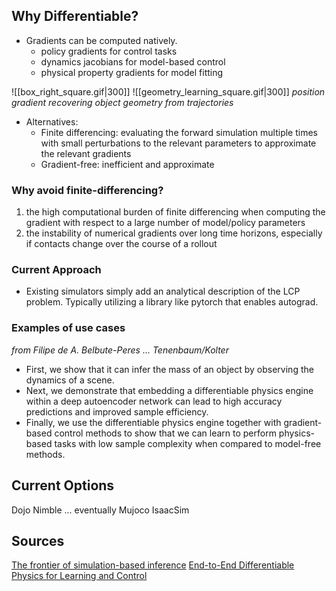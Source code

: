 ## Why Differentiable?

- Gradients can be computed natively.
	- policy gradients for control tasks
	- dynamics jacobians for model-based control
	- physical property gradients for model fitting

![[box_right_square.gif|300]] ![[geometry_learning_square.gif|300]]
*position gradient                                      recovering object geometry from trajectories*

* Alternatives:
	* Finite differencing: evaluating the forward simulation multiple times with small perturbations to the relevant parameters to approximate the relevant gradients
	* Gradient-free: inefficient and approximate
	
### Why avoid finite-differencing?
1. the high computational burden of finite differencing when computing the gradient with respect to a large number of model/policy parameters
2. the instability of numerical gradients over long time horizons, especially if contacts change over the course of a rollout

### Current Approach
- Existing simulators simply add an analytical description of the LCP problem. Typically utilizing a library like pytorch that enables autograd.

### Examples of use cases
*from Filipe de A. Belbute-Peres ... Tenenbaum/Kolter*

- First, we show that it can infer the mass of an object by observing the dynamics of a scene. 
- Next, we demonstrate that embedding a differentiable physics engine within a deep autoencoder network can lead to high accuracy predictions and improved sample efficiency. 
- Finally, we use the differentiable physics engine together with gradient-based control methods to show that we can learn to perform physics-based tasks with low sample complexity when compared to model-free methods.



## Current Options

Dojo
Nimble
...
eventually Mujoco
IsaacSim


## Sources
[The frontier of simulation-based inference](https://arxiv.org/pdf/1911.01429.pdf)
[End-to-End Differentiable Physics for Learning and Control](https://proceedings.neurips.cc/paper/2018/file/842424a1d0595b76ec4fa03c46e8d755-Paper.pdf)
